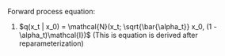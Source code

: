 Forward process equation:


1. $q(x_t | x_0) = \mathcal{N}(x_t; \sqrt{\bar{\alpha_t}} x_0, (1 - \alpha_t)\mathcal{I})$ (This is equation is derived after reparameterization)

